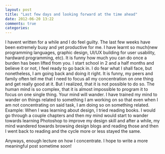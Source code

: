 ```yaml
---
layout: post
title: "Last few days and looking forward at the time ahead"
date: 2012-06-20 13:22
comments: true
categories: 
---
```

<p>I havent written for a while and I do feel guilty. The last few weeks have been extremely busy and yet productive for me. I have learnt so much(new programming languages, graphic design, UI/UX building for user usability, hardward programming, etc). It is funny how much you can do once a burden has been lifted from you. I start school in 2 and a half months and believe it or not, I feel ready to go back in. I do fear what I shall face, but nonetheless, I am going back and doing it right. It is funny, my peers and family often tell me that I need to focus all my concentration on one thing and get really good at it. But I realized, that it is not possible to do so. The human mind is so complex, that it is almost impossible to program it to focus on one single thing. Your mind will wander. I have trained my mind to wander on things related to something I am working on so that even when I am not concentrating on said task, I am doing so on something related. Example: When I was learning about design, I tried reading books. I would go through a couple chapters and then my mind would start to wander towards learning Photoshop to improve my design skill and after a while, my mind wandered towards browsing design blogs and reading those and then I went back to reading and the cycle more or less stayed the same.</p>
<p>Anyways, enough lecture on how I concentrate. I hope to write a more meaningful post sometime soon!</p>

